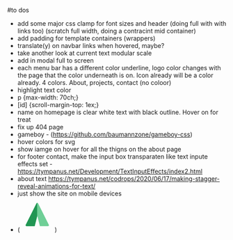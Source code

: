 #to dos

-   add some major css clamp for font sizes and header (doing full with with links too) (scratch full width, doing a contracint mid container)
-   add padding for template containers (wrappers)
-   translate(y) on navbar links when hovered, maybe?
-   take another look at current text modular scale
-   add in modal full to screen
-   each menu bar has a different color underline, logo color changes with the page that the color underneath is on. Icon already will be a color already. 4 colors. About, projects, contact (no coloor)
-   highlight text color
-   p {max-width: 70ch;}
-   [id] {scroll-margin-top: 1ex;}
-   name on homepage is clear white text with black outline. Hover on for treat
-   fix up 404 page
-   gameboy - (https://github.com/baumannzone/gameboy-css)
-   hover colors for svg
-   show iamge on hover for all the thigns on the about page
-   for footer contact, make the input box transparaten like text inpute effects set - https://tympanus.net/Development/TextInputEffects/index2.html
-   about text https://tympanus.net/codrops/2020/06/17/making-stagger-reveal-animations-for-text/
-   just show the site on mobile devices
- (<svg width="80" height="80" viewBox="0 0 80 80" fill="none" xmlns="http://www.w3.org/2000/svg">
  <path fill-rule="evenodd" clip-rule="evenodd" d="M41.789 14.3419C41.052 12.8678 38.9483 12.8678 38.2113 14.3419L13.4474 63.8697C12.7825 65.1995 13.7495 66.7642 15.2362 66.7642L33.9993 66.7642L39.9993 42.7642L45.9993 66.7642L64.7641 66.7642C66.2509 66.7642 67.2178 65.1995 66.5529 63.8697L41.789 14.3419Z" fill="#6FCF97" />
  <path d="M39.6521 13.2661V44.1527L33.9993 66.7642H15.2362C13.7495 66.7642 12.7825 65.1996 13.4474 63.8698L38.2113 14.3419C38.5194 13.7258 39.0662 13.3672 39.6521 13.2661Z" fill="#219653" />
</svg>)
